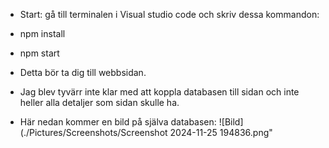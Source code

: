 - Start: gå till terminalen i Visual studio code och skriv dessa kommandon:
- npm install
- npm start
- Detta bör ta dig till webbsidan.

- Jag blev tyvärr inte klar med att koppla databasen till sidan och inte heller alla detaljer som sidan skulle ha.
- Här nedan kommer en bild på själva databasen:
![Bild](./Pictures/Screenshots/Screenshot 2024-11-25 194836.png"
